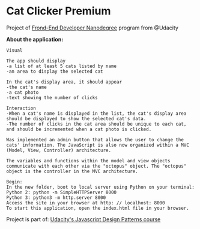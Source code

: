 # Cat Clicker Premium

Project of [Frond-End Developer Nanodegree](https://br.udacity.com/course/front-end-web-developer-nanodegree--nd001-br-advanced) program from @Udacity

**About the application:**
```
Visual

The app should display
-a list of at least 5 cats listed by name
-an area to display the selected cat

In the cat's display area, it should appear
-the cat's name
-a cat photo
-text showing the number of clicks

Interaction
-When a cat's name is displayed in the list, the cat's display area should be displayed to show the selected cat's data.
-The number of clicks in the cat area should be unique to each cat, and should be incremented when a cat photo is clicked.

Was implemented an admin button that allows the user to change the cats' information. The JavaScript is also now organized within a MVC (Model, View, Controller) architecture.

The variables and functions within the model and view objects communicate with each other via the "octopus" object. The "octopus" object is the controller in the MVC architecture.

Begin:
In the new folder, boot to local server using Python on your terminal:
Python 2: python -m SimpleHTTPServer 8000
Python 3: python3 -m http.server 8000
Access the site in your browser at http: // localhost: 8000
To start this application, open the index.html file in your browser.
```
Project is part of: 
[Udacity's Javascript Design Patterns course](https://www.udacity.com/course/javascript-design-patterns--ud989)
